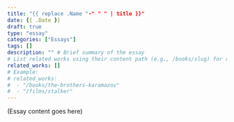 ```yaml
---
title: "{{ replace .Name "-" " " | title }}"
date: {{ .Date }}
draft: true
type: "essay"
categories: ["Essays"]
tags: []
description: "" # Brief summary of the essay
# List related works using their content path (e.g., /books/slug) for relref
related_works: [] 
# Example:
# related_works:
#  - "/books/the-brothers-karamazov"
#  - "/films/stalker"
---
```


(Essay content goes here)